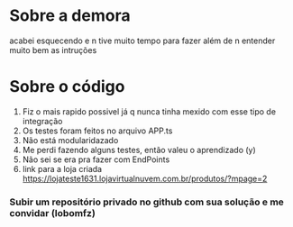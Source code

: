 # Sobre a demora

 acabei esquecendo e n tive muito tempo para fazer além de n entender muito bem as intruções

# Sobre o código
 1. Fiz o mais rapido possivel já q nunca tinha mexido com esse tipo de integração
 2. Os testes foram feitos no arquivo APP.ts 
 3. Não está modularidazado
 4. Me perdi fazendo alguns testes, então valeu o aprendizado (y)
 5. Não sei se era pra fazer com EndPoints
 6. link para a loja criada https://lojateste1631.lojavirtualnuvem.com.br/produtos/?mpage=2

### Subir um repositório privado no github com sua solução e me convidar (lobomfz)
